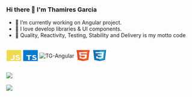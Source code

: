 ### Hi there 👋 I'm Thamires Garcia



- 🔭 I’m currently working on Angular project.
- 💟 I love develop libraries & UI components.
- 🌟 Quality, Reactivity, Testing, Stability and Delivery is my motto code


<article class="markdown-body entry-content container-lg f5" itemprop="text">

<div dir="auto"><br>
  <img align="center" alt="TG-Js" height="30" width="40" src="https://raw.githubusercontent.com/devicons/devicon/master/icons/javascript/javascript-plain.svg" style="max-width: 100%;">
  <img align="center" alt="TG-Ts" height="30" width="40" src="https://raw.githubusercontent.com/devicons/devicon/master/icons/typescript/typescript-plain.svg" style="max-width: 100%;">
  <img align="center" alt="TG-Angular" height="40" width="40" src="https://camo.githubusercontent.com/2d71b0a23f1207fe0276b15d7c711fe8eb77fcc4e11372ad523a914d13a9580c/68747470733a2f2f616e67756c61722e696f2f6173736574732f696d616765732f6c6f676f732f616e67756c61722f616e67756c61722e706e67" style="max-width: 100%;">
  <img align="center" alt="TG-HTML" height="30" width="40" src="https://raw.githubusercontent.com/devicons/devicon/master/icons/html5/html5-original.svg" style="max-width: 100%;">
  <img align="center" alt="TG-CSS" height="30" width="40" src="https://raw.githubusercontent.com/devicons/devicon/master/icons/css3/css3-original.svg" style="max-width: 100%;">

</div>
<h2 dir="auto"></h2>
</a><div dir="auto"><a href="https://github.com/devthamires"> 
  </a><a href="https://www.linkedin.com/in/thamires-k-garcia/"><img src="https://img.shields.io/badge/LinkedIn-0077B5?style=for-the-badge&logo=linkedin&logoColor=white" data-canonical-src="https://img.shields.io/badge/YouTube-FF0000?style=for-the-badge&amp;logo=youtube&amp;logoColor=white" style="max-width: 100%;"></a>



  <a href="mailto:devthamires@gmail.com"><img src="https://camo.githubusercontent.com/927d6b3961fa048ff7303daf291cb5869dfa25018997cf8c1373c2f6a85b1458/68747470733a2f2f696d672e736869656c64732e696f2f62616467652f2d476d61696c2d2532333333333f7374796c653d666f722d7468652d6261646765266c6f676f3d676d61696c266c6f676f436f6c6f723d7768697465" data-canonical-src="https://img.shields.io/badge/-Gmail-%23333?style=for-the-badge&amp;logo=gmail&amp;logoColor=white" style="max-width: 100%;"></a>
</div>
</article>

